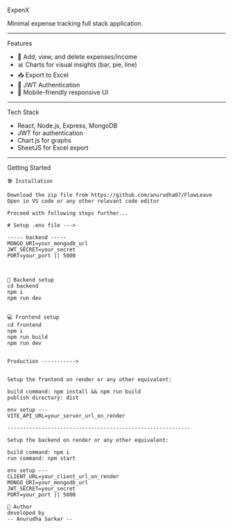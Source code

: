  ExpenX

Minimal expense tracking full stack application.


---

 Features

- 🧾 Add, view, and delete expenses/income  
- 📊 Charts for visual insights (bar, pie, line)  
- 📥 Export to Excel  
- 🔐 JWT Authentication  
- 📱 Mobile-friendly responsive UI

 ---

 Tech Stack

- React, Node.js, Express, MongoDB  
- JWT for authentication  
- Chart.js for graphs  
- SheetJS for Excel export  

--- 

 Getting Started

```
🛠️ Installation

Download the zip file from https://github.com/anurudha07/FlowLeave
Open in VS code or any other relevant code editor

Proceed with following steps further...

# Setup .env file --->

----- backend -----
MONGO_URI=your_mongodb_url
JWT_SECRET=your_secret
PORT=your_port || 5000



🔗 Backend setup
cd backend
npm i
npm run dev


💻 Frontend setup
cd frontend
npm i
npm run build
npm run dev


Production ----------->


Setup the frontend on render or any other equivalent:

build command: npm install && npm run build
publish directory: dist

env setup ---
VITE_API_URL=your_server_url_on_render

-----------------------------------------------------------

Setup the backend on render or any other equivalent:

build command: npm i
run command: npm start

env setup ---
CLIENT_URL=your_client_url_on_render
MONGO_URI=your_mongodb_url
JWT_SECRET=your_secret
PORT=your_port || 5000

🙌 Author
developed by 
-- Anurudha Sarkar --


